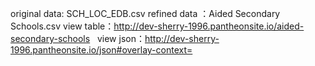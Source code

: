 original data: SCH_LOC_EDB.csv
refined data ：Aided Secondary Schools.csv
view table：http://dev-sherry-1996.pantheonsite.io/aided-secondary-schools   
view json：http://dev-sherry-1996.pantheonsite.io/json#overlay-context= 
